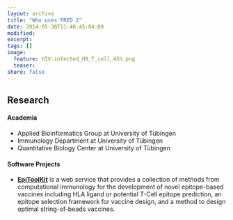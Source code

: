```yaml
---
layout: archive
title: "Who uses FRED 2"
date: 2014-05-30T11:40:45-04:00
modified:
excerpt:
tags: []
image:
  feature: HIV-infected_H9_T_cell_45h.png
  teaser:
share: false
---
```


## Research

#### Academia
 - Applied Bioinformatics Group at University of Tübingen
 - Immunology Department at University of Tübingen
 - Quantitative Biology Center at University of Tübingen
 
#### Software Projects

 - **[EpiToolKit](http://www.epitoolkit.de)** is a web service that provides a collection of methods from computational immunology for the development of novel epitope-based vaccines including HLA ligand or potential T-Cell epitope prediction, an epitope selection framework for vaccine design, and a method to design optimal string-of-beads vaccines.  
